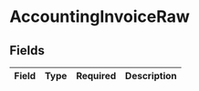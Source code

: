 # AccountingInvoiceRaw


## Fields

| Field       | Type        | Required    | Description |
| ----------- | ----------- | ----------- | ----------- |